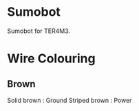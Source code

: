 # Sumobot
Sumobot for TER4M3.

# Wire Colouring
## Brown
Solid brown
: Ground
Striped brown
: Power
